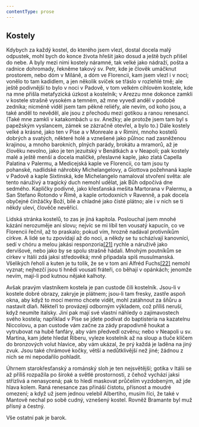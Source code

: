```yaml
---
contentType: prose
---
```


## Kostely

Kdybych za každý kostel, do kterého jsem vlezl, dostal docela malý odpustek, mohl bych do konce života hřešit jako dosud a ještě bych přišel do nebe. A byly mezi nimi kostely náramné, tak velké jako nádraží, pošta a radnice dohromady, řekněme takový sv. Petr, kde je člověk umáčknut prostorem, nebo dóm v Miláně, a dóm ve Florencii, kam jsem vlezl i v noci; vonělo to tam kadidlem, a jen několik svíček se třáslo v rozlehlé tmě; ale ještě podivnější to bylo v noci v Padově, v tom velkém cihlovém kostele, kde na mne přišla metafyzická úzkost a kostelník; v Arezzu mne dokonce zamkli v kostele strašně vysokém a temném, až mne vyvedl anděl v podobě zedníka; nicméně viděl jsem tam pěkné reliéfy, ale nevím, od koho jsou, a také anděl to nevěděl, ale jsou z přechodu mezi gotikou a ranou renesancí. (Také mne zamkli v katakombách u sv. Anežky; ale protože jsem tam byl s papežským vyslancem, zámek se zázračně otevřel, a bylo to.) Dále kostely velké a krásné, jako ten v Pise a v Monreale a v Rimini, mnoho kostelů dobrých a svatých, některé holé a vznešené jako půlnoc nad zasněženou krajinou, a mnoho barokních, plných parády, brokátu a mramorů, až je člověku nevolno, jako je ten jezuitský v Benátkách a v Neapoli; pak kostely malé a ještě menší a docela maličké, přeslavné kaple, jako zlatá Capella Palatina v Palermu, a Medicejská kaple ve Florencii, co tam jsou ty pohanské, nadlidské náhrobky Michelangelovy, a Giottova požehnaná kaple v Padově a kaple Sixtinská, kde Michelangelo namaloval stvoření světa: ale tento náruživý a tragický duch nemohl udělat, jak Bůh odpočívá dne sedmého. Kapličky podivné, jako křesťanská mešita Martorana v Palermu, a San Stefano Rotondo v Římě, a kaple ortodoxních v Ravenně, a pak docela obyčejné činžáčky Boží, bílé a chladné jako čisté plátno; ale i v nich se ti někdy uleví, člověče nevěřící.

Lidská stránka kostelů, to zas je jiná kapitola. Poslouchal jsem mnohé kázání nerozuměje ani slovu; nejvíc se mi líbil ten vousatý kapucín, co ve Florencii řečnil, až to praskalo; pokud vím, hrozně nadával protivníkům církve. A lidé se tu zpovídají až do noci, a někdy se tu scházívají kanovníci, sedí v chóru a melou jakási responzoria[\[21\]](./resources/undefined) rychle a náruživě jako dervišové, nebo jako by se spolu strašně hádali. Mnohým poutníkům se církev v Itálii zdá jaksi středověká; mně připadala spíš musulmanská. Všelikých řeholí a kuten je tu tolik, že se v tom ani Alfréd Fuchs[\[22\]](./resources/undefined) nemohl vyznat; nejhezčí jsou ti hnědí vousatí fráteři, co běhají v opánkách; jenomže nevím, mají-li pod kutnou nějaké kalhoty.

Avšak pravým vlastníkem kostela je pan custode čili kostelník. Jsou-li v kostele dobré obrazy, zakryje je plátnem; jsou-li tam fresky, zastře aspoň okna, aby když to mocí mermo chcete vidět, mohl zatáhnout za šňůru a nastavit dlaň. Někteří to provázejí odborným výkladem, což příliš neruší, když neumíte italsky. Jiní pak mají své vlastní náhledy o zajímavostech svého kostela; například v Pise se jdete podívat do baptisteria na kazatelnu Niccolovu, a pan custode vám začne za zády prapodivně houkat a vytrubovat na hubě fanfáry, aby vám předvedl ozvěnu; nebo v Neapoli u sv. Martina, kam jdete hledat Riberu, vyleze kostelník až na sloup a tluče klíčem do bronzových volut hlavice, aby vám ukázal, že prý každá je laděna na jiný zvuk. Jsou také chrámové kočky, větší a nedůtklivější než jiné; žádnou z nich se mi nepodařilo pohladit.

Úhrnem starokřesťanský a románský sloh je ten nejsvětější; gotika v Itálii se až příliš rozpažila po široké a světlé prostornosti, z čehož vychází jaksi střízlivá a nenasycená; pak to hledí maskovat průčelím vyzdobeným, až jde hlava kolem. Raná renesance zas přináší čistotu, přísnost a moudré omezení; a když už jsem jednou velebil Albertiho, musím říci, že také v Mantově nechal po sobě cudný, vznešený kostel. Rovněž Bramante byl muž přísný a čestný.

Vše ostatní pak je barok.
